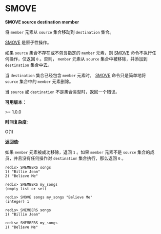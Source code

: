 
# SMOVE

**SMOVE source destination member**

将 `member` 元素从 `source` 集合移动到 `destination` 集合。

[SMOVE](#smove) 是原子性操作。

如果 `source` 集合不存在或不包含指定的 `member` 元素，则 [SMOVE](#smove) 命令不执行任何操作，仅返回 `0` 。否则， `member` 元素从 `source` 集合中被移除，并添加到 `destination` 集合中去。

当 `destination` 集合已经包含 `member` 元素时， [SMOVE](#smove) 命令只是简单地将 `source` 集合中的 `member` 元素删除。

当 `source` 或 `destination` 不是集合类型时，返回一个错误。

**可用版本：**

&gt;= 1.0.0

**时间复杂度:**

O(1)

**返回值:**

如果 `member` 元素被成功移除，返回 `1` 。如果 `member` 元素不是 `source` 集合的成员，并且没有任何操作对 `destination` 集合执行，那么返回 `0` 。

```
redis> SMEMBERS songs
1) "Billie Jean"
2) "Believe Me"

redis> SMEMBERS my_songs
(empty list or set)

redis> SMOVE songs my_songs "Believe Me"
(integer) 1

redis> SMEMBERS songs
1) "Billie Jean"

redis> SMEMBERS my_songs
1) "Believe Me"

```
